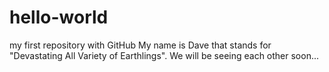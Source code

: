 # hello-world
my first repository with GitHub
My name is Dave that stands for "Devastating All Variety of Earthlings". We will be seeing each other soon...
